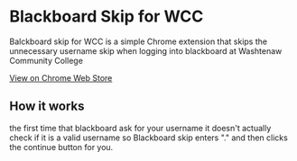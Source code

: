 # Blackboard Skip for WCC

Balckboard skip for WCC is a simple Chrome extension that skips the unnecessary username skip when logging into blackboard at Washtenaw Community College

[View on Chrome Web Store](https://chrome.google.com/webstore/detail/gphohhjbdmgjlngadkdebdnfddbcagfe)

## How it works

the first time that blackboard ask for your username it doesn't actually check if it is a valid username so Blackboard skip enters "." and then clicks the continue button for you.

